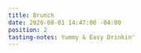```yaml
---
title: Brunch
date: 2020-08-01 14:47:00 -04:00
position: 2
tasting-notes: Yummy & Easy Drinkin'
---
```


